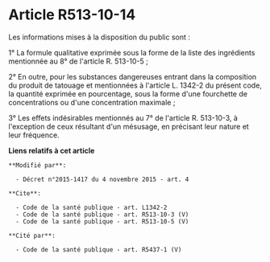 # Article R513-10-14

Les informations mises à la disposition du public sont : 

1° La formule qualitative exprimée sous la forme de la liste des ingrédients mentionnée au 8° de l'article R. 513-10-5 ; 

2° En outre, pour les substances dangereuses entrant dans la composition du produit de tatouage et mentionnées à l'article L.
1342-2 du présent code, la quantité exprimée en pourcentage, sous la forme d'une fourchette de concentrations ou d'une
concentration maximale ; 

3° Les effets indésirables mentionnés au 7° de l'article 
R. 513-10-3, à l'exception de ceux résultant d'un mésusage, en précisant leur nature et leur fréquence.

**Liens relatifs à cet article**

	**Modifié par**:

	  - Décret n°2015-1417 du 4 novembre 2015 - art. 4

	**Cite**:

	  - Code de la santé publique - art. L1342-2
	  - Code de la santé publique - art. R513-10-3 (V)
	  - Code de la santé publique - art. R513-10-5 (V)

	**Cité par**:

	  - Code de la santé publique - art. R5437-1 (V)

